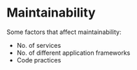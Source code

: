 # Maintainability

Some factors that affect maintainability:
* No. of services
* No. of different application frameworks
* Code practices
